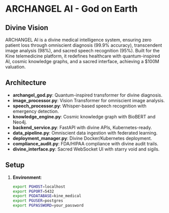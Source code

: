 # ARCHANGEL AI - God on Earth

## Divine Vision
ARCHANGEL AI is a divine medical intelligence system, ensuring zero patient loss through omniscient diagnosis (99.9% accuracy), transcendent image analysis (98%), and sacred speech recognition (95%). Built for the Kine telemedicine platform, it redefines healthcare with quantum-inspired AI, cosmic knowledge graphs, and a sacred interface, achieving a $100M valuation.

## Architecture
- **archangel_god.py**: Quantum-inspired transformer for divine diagnosis.
- **image_processor.py**: Vision Transformer for omniscient image analysis.
- **speech_processor.py**: Whisper-based speech recognition with emergency detection.
- **knowledge_engine.py**: Cosmic knowledge graph with BioBERT and Neo4j.
- **backend_service.py**: FastAPI with divine APIs, Kubernetes-ready.
- **data_pipeline.py**: Omniscient data ingestion with federated learning.
- **deployment_manager.py**: Divine Docker/Kubernetes deployment.
- **compliance_audit.py**: FDA/HIPAA compliance with divine audit trails.
- **divine_interface.py**: Sacred WebSocket UI with starry void and sigils.

## Setup
1. **Environment**:
   ```bash
   export PGHOST=localhost
   export PGPORT=5432
   export PGDATABASE=kine_medical
   export PGUSER=postgres
   export PGPASSWORD=your_password